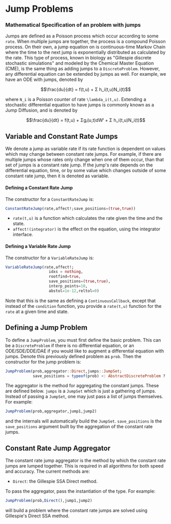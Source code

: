# Jump Problems

### Mathematical Specification of an problem with jumps

Jumps are defined as a Poisson process which occur according to some `rate`. When
multiple jumps are together, the process is a compound Poisson process. On their
own, a jump equation on is continuous-time Markov Chain where the time to the
next jump is exponentially distributed as calculated by the rate. This type of
process, known in biology as "Gillespie discrete stochastic simulations" and
modeled by the Chemical Master Equation (CME), is the same thing as adding jumps
to a `DiscreteProblem`. However, any differential equation can be extended by jumps
as well. For example, we have an ODE with jumps, denoted by

```math
\frac{du}{dt} = f(t,u) + Σ h_i(t,u)N_i(t)
```

where ``N_i`` is a Poisson counter of rate ``\lambda_i(t,u)``. Extending a stochastic
differential equation to have jumps is commonly known as a Jump Diffusion, and
is denoted by

```math
\frac{du}{dt} = f(t,u) + Σgᵢ(u,t)dWⁱ + Σ h_i(t,u)N_i(t)
```

## Variable and Constant Rate Jumps

We denote a jump as variable rate if its rate function is dependent on values which
may change between constant rate jumps. For example, if there are multiple jumps
whose rates only change when one of them occur, than that set of jumps is a constant
rate jump. If the jump's rate depends on the differential equation, time, or
by some value which changes outside of some constant rate jump, then it is denoted
as variable.

#### Defining a Constant Rate Jump

The constructor for a `ConstantRateJump` is:

```julia
ConstantRateJump(rate,affect!;save_positions=(true,true))
```

- `rate(t,u)` is a function which calculates the rate given the time and the state.
- `affect!(integrator)` is the effect on the equation, using the integrator interface.

#### Defining a Variable Rate Jump

The constructor for a `VariableRateJump` is:

```julia
VariableRateJump(rate,affect!;
                   idxs = nothing,
                   rootfind=true,
                   save_positions=(true,true),
                   interp_points=10,
                   abstol=1e-12,reltol=0)
```

Note that this is the same as defining a `ContinuousCallback`, except that instead
of the `condition` function, you provide a `rate(t,u)` function for the `rate` at
a given time and state.

## Defining a Jump Problem

To define a `JumpProblem`, you must first define the basic problem. This can be
a `DiscreteProblem` if there is no differential equation, or an ODE/SDE/DDE/DAE
if you would like to augment a differential equation with jumps. Denote this
previously defined problem as `prob`. Then the constructor for the jump problem is:

```julia
JumpProblem(prob,aggregator::Direct,jumps::JumpSet;
            save_positions = typeof(prob) <: AbstractDiscreteProblem ? (false,true) : (true,true))
```

The aggregator is the method for aggregating the constant jumps. These are defined
below. `jumps` is a `JumpSet` which is just a gathering of jumps. Instead of
passing a `JumpSet`, one may just pass a list of jumps themselves. For example:

```julia
JumpProblem(prob,aggregator,jump1,jump2)
```

and the internals will automatically build the `JumpSet`. `save_positions` is the
`save_positions` argument built by the aggregation of the constant rate jumps.

## Constant Rate Jump Aggregator

The constant rate jump aggregator is the method by which the constant rate jumps
are lumped together. This is required in all algorithms for both speed and accuracy.
The current methods are:

- `Direct`: the Gillespie SSA Direct method.

To pass the aggregator, pass the instantiation of the type. For example:

```julia
JumpProblem(prob,Direct(),jump1,jump2)
```

will build a problem where the constant rate jumps are solved using Gillespie's
Direct SSA method.
